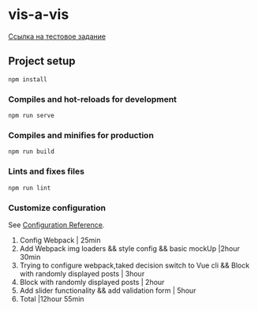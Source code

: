 # vis-a-vis

[Ссылка на тестовое задание](https://dlinkoln.github.io/visavisTest/dist)
## Project setup
```
npm install
```

### Compiles and hot-reloads for development
```
npm run serve
```

### Compiles and minifies for production
```
npm run build
```

### Lints and fixes files
```
npm run lint
```

### Customize configuration
See [Configuration Reference](https://cli.vuejs.org/config/).


1. Config Webpack | 25min
2. Add Webpack img loaders && style config && basic mockUp |2hour 30min
3. Trying to configure webpack,taked decision switch to Vue cli && Block with randomly displayed posts | 3hour
4. Block with randomly displayed posts | 2hour
5. Add slider functionality && add validation form | 5hour
6. Total |12hour 55min